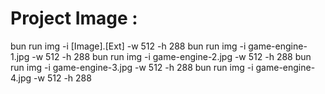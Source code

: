 # Project Image :

bun run img -i [Image].[Ext] -w 512 -h 288
bun run img -i game-engine-1.jpg -w 512 -h 288
bun run img -i game-engine-2.jpg -w 512 -h 288
bun run img -i game-engine-3.jpg -w 512 -h 288
bun run img -i game-engine-4.jpg -w 512 -h 288
